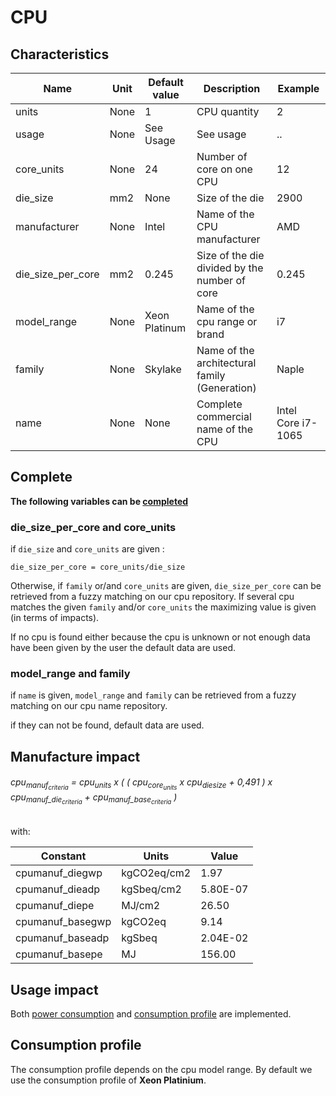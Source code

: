 # CPU

## Characteristics

| Name              | Unit | Default value | Description                                   | Example            |
|-------------------|------|---------------|-----------------------------------------------|--------------------|
| units             | None | 1             | CPU quantity                                  | 2                  |
| usage             | None | See Usage     | See usage                                     | ..                 |
| core_units        | None | 24            | Number of core on one CPU                     | 12                 |
| die_size          | mm2  | None          | Size of the die                               | 2900               |
| manufacturer      | None | Intel         | Name of the CPU manufacturer                  | AMD                |
| die_size_per_core | mm2  | 0.245         | Size of the die divided by the number of core | 0.245              |
| model_range       | None | Xeon Platinum | Name of the cpu range or brand                | i7                 |
| family            | None | Skylake       | Name of the architectural family (Generation) | Naple              |
| name              | None | None          | Complete commercial name of the CPU           | Intel Core i7-1065 |


## Complete

**The following variables can be [completed](complete.md)**

### die_size_per_core and core_units

if ```die_size``` and ```core_units``` are given :

```die_size_per_core = core_units/die_size```

Otherwise, if ```family``` or/and ```core_units``` are given, ```die_size_per_core``` can be retrieved from a fuzzy matching on our cpu repository.
If several cpu matches the given ```family``` and/or ```core_units``` the maximizing value is given (in terms of impacts).

If no cpu is found either because the cpu is unknown or not enough data have been given by the user the default data are used.

### model_range and family

if ```name``` is given, ```model_range``` and ```family``` can be retrieved from a fuzzy matching on our cpu name repository.

if they can not be found, default data are used.

## Manufacture impact

<h6>cpu<sub>manuf<sub><em>criteria</em></sub></sub> = cpu<sub>units<sub></sub></sub> x ( ( cpu<sub>core<sub>units</sub></sub> x cpu<sub>diesize</sub> + 0,491 ) x cpu<sub>manuf_die<sub><em>criteria</em></sub></sub> + cpu<sub>manuf_base<sub><em>criteria</em></sub></sub> )</h6>

with:

| Constant         | Units       | Value    |
|------------------|-------------|----------|
| cpumanuf_diegwp  | kgCO2eq/cm2 | 1.97     |
| cpumanuf_dieadp  | kgSbeq/cm2  | 5.80E-07 |
| cpumanuf_diepe   | MJ/cm2      | 26.50    |
| cpumanuf_basegwp | kgCO2eq     | 9.14     |
| cpumanuf_baseadp | kgSbeq      | 2.04E-02 |
| cpumanuf_basepe  | MJ          | 156.00   |


## Usage impact

Both [power consumption](../usage/elec_conso.md) and [consumption profile](../consumption_profile.md) are implemented.


## Consumption profile

The consumption profile depends on the cpu model range. By default we use the consumption profile of **Xeon Platinium**.
